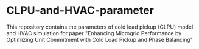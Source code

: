 # CLPU-and-HVAC-parameter
This repository contains the parameters of cold load pickup (CLPU) model and HVAC simulation for paper "Enhancing Microgrid Performance by Optimizing Unit Commitment with Cold Load Pickup and Phase Balancing"
